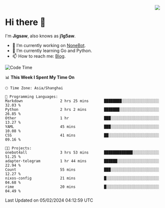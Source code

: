 <a href="#">
  <img align="right" src="https://github-readme-stats.vercel.app/api?username=j1g5awi&count_private=true&show_icons=true&title_color=80070B&text_color=B3B3B3&bg_color=212121&icon_color=80070B" />
</a>

# Hi there 👋

I'm **Jigsaw**, also knows as **j1g5aw**.

- 🔭 I’m currently working on [NoneBot](https://github.com/nonebot).
- 🌱 I’m currently learning Go and Python.
- 📫 How to reach me: [Blog](https://blog.maddestroyer.xyz/).

<!--START_SECTION:waka-->
![Code Time](http://img.shields.io/badge/Code%20Time-1%2C363%20hrs%2014%20mins-blue)

📊 **This Week I Spent My Time On** 

```text
🕑︎ Time Zone: Asia/Shanghai

💬 Programming Languages: 
Markdown                 2 hrs 25 mins       ████████░░░░░░░░░░░░░░░░░   32.03 % 
Python                   2 hrs 2 mins        ███████░░░░░░░░░░░░░░░░░░   26.85 % 
Other                    1 hr                ███░░░░░░░░░░░░░░░░░░░░░░   13.27 % 
YAML                     45 mins             ███░░░░░░░░░░░░░░░░░░░░░░   10.08 % 
CSS                      41 mins             ██░░░░░░░░░░░░░░░░░░░░░░░   09.16 % 

🐱‍💻 Projects: 
onebot4all               3 hrs 53 mins       █████████████░░░░░░░░░░░░   51.25 % 
adapter-telegram         1 hr 44 mins        ██████░░░░░░░░░░░░░░░░░░░   22.94 % 
Count                    55 mins             ███░░░░░░░░░░░░░░░░░░░░░░   12.27 % 
nixos-config             21 mins             █░░░░░░░░░░░░░░░░░░░░░░░░   04.68 % 
rime                     20 mins             █░░░░░░░░░░░░░░░░░░░░░░░░   04.49 % 
```


 Last Updated on 05/02/2024 04:12:59 UTC
<!--END_SECTION:waka-->
